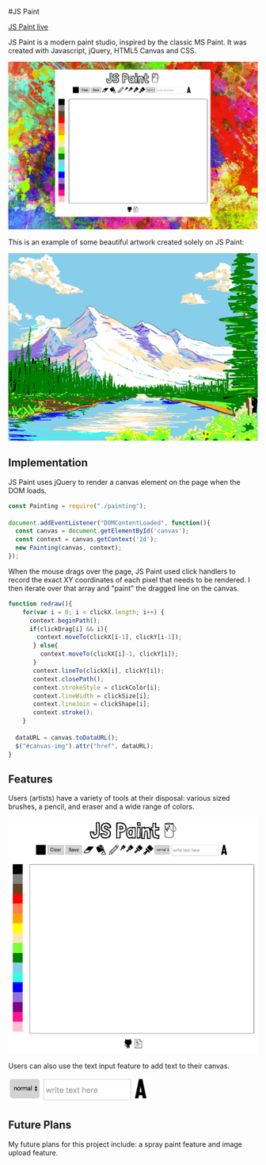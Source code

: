 #JS Paint

[JS Paint live][paint]

[paint]: https://kattelles.github.io/JS-Paint/

JS Paint is a modern paint studio, inspired by the classic MS Paint. It was created with
Javascript, jQuery, HTML5 Canvas and CSS.

![image of splash](https://github.com/kattelles/JS-Paint/blob/master/css/assets/readme-splash.png)

This is an example of some beautiful artwork created solely on JS Paint:

![image of josh](https://github.com/kattelles/JS-Paint/blob/master/css/assets/josh.png)

## Implementation

JS Paint uses jQuery to render a canvas element on the page when the DOM loads.

```Javascript
const Painting = require("./painting");

document.addEventListener("DOMContentLoaded", function(){
  const canvas = document.getElementById('canvas');
  const context = canvas.getContext('2d');
  new Painting(canvas, context);
});
```

When the mouse drags over the page, JS Paint used click handlers to record the exact XY coordinates of each pixel that needs to be rendered. I then iterate over that array and "paint" the dragged line on the canvas.

```Javascript
function redraw(){
    for(var i = 0; i < clickX.length; i++) {
      context.beginPath();
      if(clickDrag[i] && i){
        context.moveTo(clickX[i-1], clickY[i-1]);
       } else{
         context.moveTo(clickX[i]-1, clickY[i]);
       }
       context.lineTo(clickX[i], clickY[i]);
       context.closePath();
       context.strokeStyle = clickColor[i];
       context.lineWidth = clickSize[i];
       context.lineJoin = clickShape[i];
       context.stroke();
    }

  dataURL = canvas.toDataURL();
  $("#canvas-img").attr("href", dataURL);
}
```

## Features

Users (artists) have a variety of tools at their disposal: various sized brushes, a pencil, and eraser and a wide range of colors.

![image of tools](https://github.com/kattelles/JS-Paint/blob/master/css/assets/tools.png)

Users can also use the text input feature to add text to their canvas.

![image of text](https://github.com/kattelles/JS-Paint/blob/master/css/assets/text.png)


## Future Plans

My future plans for this project include: a spray paint feature and image upload feature.
